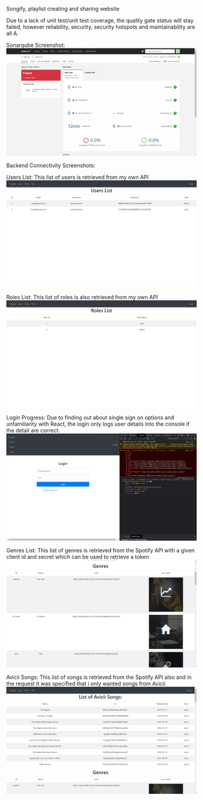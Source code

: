 Songify, playlist creating and sharing website

Due to a lack of unit test/unit test coverage, the quality gate status will stay failed, however reliability, security, security hotspots and maintainability are all A.

Sonarqube Screenshot:
![](images/sonarqube-sprint-3.png)

Backend Connectivity Screenshots:

Users List:
This list of users is retrieved from my own API
![](images/users-list.png)

Roles List:
This list of roles is also retrieved from my own API
![](images/roles-list.png)

Login Progress:
Due to finding out about single sign on options and unfamiliarity with React, the login only logs user details into the console if the detail are correct.
![](images/login-console.png)

Genres List:
This list of genres is retrieved from the Spotify API with a given client id and secret which can be used to retrieve a token
![](images/genres-list.png)

Avicii Songs:
This list of songs is retrieved from the Spotify API also and in the request it was specified that i only wanted songs from Avicii
![](images/avicii-songs.png)